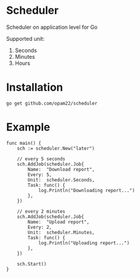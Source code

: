 # Scheduler
Scheduler on application level for Go

Supported unit:
1. Seconds
2. Minutes
3. Hours

# Installation
```go get github.com/opam22/scheduler```

# Example
```
func main() {
	sch := scheduler.New("later")

	// every 5 seconds
	sch.AddJob(scheduler.Job{
		Name:  "Download report",
		Every: 5,
		Unit:  scheduler.Seconds,
		Task: func() {
			log.Println("Downloading report...")
		},
	})

    // every 2 minutes
	sch.AddJob(scheduler.Job{
		Name:  "Upload report",
		Every: 2,
		Unit:  scheduler.Minutes,
		Task: func() {
			log.Println("Uploading report...")
		},
	})

	sch.Start()
}
```
